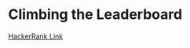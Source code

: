 # Climbing the Leaderboard </br>
[HackerRank Link](https://www.hackerrank.com/challenges/climbing-the-leaderboard/problem?isFullScreen=true)
